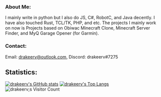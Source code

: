 ### About Me:
I mainly write in python but I also do JS, C#, RobotC, and Java decently. I have also touched Rust, TCL/TK, PHP, and etc. The projects I mainly work on now is Projects based on Obiwac Minecraft Clone, Minecraft Server Finder, and MyQ Garage Opener (for Garmin).
### Contact:
Email: drakeerv@outlook.com, Discord: drakeerv#7275
## Statistics:
[![drakeerv's GitHub stats](https://github-readme-stats.vercel.app/api?username=drakeerv&show_icons=true&theme=onedark&include_all_commits=true)](https://github.com/anuraghazra/github-readme-stats)
[![drakeerv's Top Langs](https://github-readme-stats.vercel.app/api/top-langs/?username=drakeerv&show_icons=true&theme=onedark&layout=compact)](https://github.com/anuraghazra/github-readme-stats)
![drakeerv;s Visitor Count](https://komarev.com/ghpvc/?username=drakeerv)
